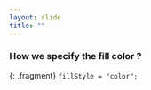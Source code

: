 ```yaml
---
layout: slide
title: ""
---
```


### How we specify the fill color ?

{: .fragment} 
`fillStyle = "color";`
